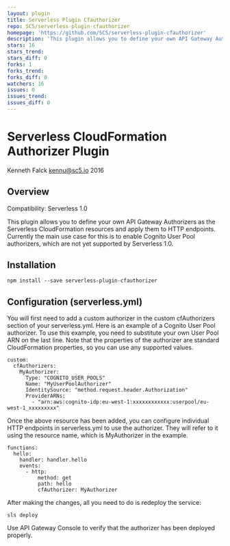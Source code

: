 ```yaml
---
layout: plugin
title: Serverless Plugin Cfauthorizer
repo: SC5/serverless-plugin-cfauthorizer
homepage: 'https://github.com/SC5/serverless-plugin-cfauthorizer'
description: 'This plugin allows you to define your own API Gateway Authorizers as the Serverless CloudFormation resources and apply them to HTTP endpoints.'
stars: 16
stars_trend: 
stars_diff: 0
forks: 1
forks_trend: 
forks_diff: 0
watchers: 16
issues: 0
issues_trend: 
issues_diff: 0
---
```



# Serverless CloudFormation Authorizer Plugin
Kenneth Falck <kennu@sc5.io> 2016

## Overview

Compatibility: Serverless 1.0

This plugin allows you to define your own API Gateway Authorizers as
the Serverless CloudFormation resources and apply them to HTTP endpoints.
Currently the main use case for this is to enable Cognito User Pool
authorizers, which are not yet supported by Serverless 1.0.

## Installation

    npm install --save serverless-plugin-cfauthorizer

## Configuration (serverless.yml)

You will first need to add a custom authorizer in the custom cfAuthorizers
section of your serverless.yml. Here is an example of a Cognito User Pool
authorizer. To use this example, you need to substitute your own User Pool ARN
on the last line. Note that the properties of the authorizer are standard
CloudFormation properties, so you can use any supported values.

    custom:
      cfAuthorizers:
        MyAuthorizer:
          Type: "COGNITO_USER_POOLS"
          Name: "MyUserPoolAuthorizer"
          IdentitySource: "method.request.header.Authorization"
          ProviderARNs:
            - "arn:aws:cognito-idp:eu-west-1:xxxxxxxxxxxx:userpool/eu-west-1_xxxxxxxxx"

Once the above resource has been added, you can configure individual HTTP
endpoints in serverless.yml to use the authorizer. They will refer to it using
the resource name, which is MyAuthorizer in the example.

    functions:
      hello:
        handler: handler.hello
        events:
          - http:
              method: get
              path: hello
              cfAuthorizer: MyAuthorizer

After making the changes, all you need to do is redeploy the service:

    sls deploy

Use API Gateway Console to verify that the authorizer has been deployed
properly.
